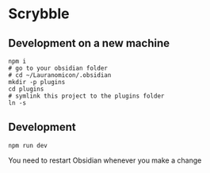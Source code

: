 # Scrybble

## Development on a new machine

```shell
npm i
# go to your obsidian folder
# cd ~/Lauranomicon/.obsidian
mkdir -p plugins
cd plugins
# symlink this project to the plugins folder
ln -s 
```

## Development

`npm run dev`

You need to restart Obsidian whenever you make a change
